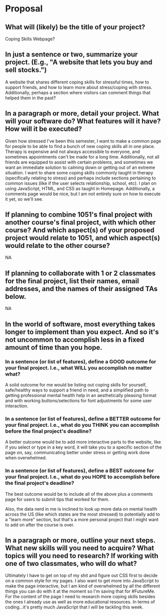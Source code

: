 # Proposal

## What will (likely) be the title of your project?

Coping Skills Webpage?

## In just a sentence or two, summarize your project. (E.g., "A website that lets you buy and sell stocks.")

A website that shares different coping skills for stressful times, how to support friends, and how to learn more about stress/coping with stress.
Additionally, perhaps a section where visitors can comment things that helped them in the past?  

## In a paragraph or more, detail your project. What will your software do? What features will it have? How will it be executed?

Given how stressed I've been this semester, I want to make a common page for people to be able to find a bunch of new coping skills all in one place.
Therapy is expensive and not always accessible to everyone, and sometimes appointments can't be made for a long time.
Additionally, not all friends are equipped to assist with certain problems, and sometimes we want an immediate solution to calming down or getting out of an extreme situation.
I want to share some coping skills commonly taught in therapy (specifically relating to stress) and perhaps include sections pertaining to common issues (like if the user selects relationship, school, etc).
I plan on using JavaScript, HTML, and CSS as taught in Homepage.  Additionally, a comments page would be nice, but I am not entirely sure on how to execute it yet, so we'll see.

## If planning to combine 1051's final project with another course's final project, with which other course? And which aspect(s) of your proposed project would relate to 1051, and which aspect(s) would relate to the other course?

NA

## If planning to collaborate with 1 or 2 classmates for the final project, list their names, email addresses, and the names of their assigned TAs below.

NA

## In the world of software, most everything takes longer to implement than you expect. And so it's not uncommon to accomplish less in a fixed amount of time than you hope.

### In a sentence (or list of features), define a GOOD outcome for your final project. I.e., what WILL you accomplish no matter what?

A solid outcome for me would be listing out coping skills for yourself, safe/healthy ways to support a friend in need, and a simplified path to getting professional mental health help in an aesthetically pleasing format and with working buttons/selections for font adjustments for some user interaction.

### In a sentence (or list of features), define a BETTER outcome for your final project. I.e., what do you THINK you can accomplish before the final project's deadline?

A better outcome would be to add more interactive parts to the website, like if you select or type in a key word, it will take you to a specific section of the page on, say, communicating better under stress or getting work done when overwhelmed.

### In a sentence (or list of features), define a BEST outcome for your final project. I.e., what do you HOPE to accomplish before the final project's deadline?

The best outcome would be to include all of the above plus a comments page for users to submit tips that worked for them.

Also, the data nerd in me is inclined to look up more data on mental health across the US (like which states are the most stressed) to potentially add to a "learn more" section, but that's a more personal project that I might want to add on after the course is over.

## In a paragraph or more, outline your next steps. What new skills will you need to acquire? What topics will you need to research? If working with one of two classmates, who will do what?

Ultimately I have to get on top of my shit and figure out CSS first to decide on a common style for my pages.  I also want to get more into JavaScript to make the page interactive, but I am kind of overwhelmed by all the different things you can do with it at the moment so I'm
saving that for #FutureMe.  For the content of the page I need to research more coping skills besides the ones I already use as well as more educational resources.  In terms of coding...it's pretty much JavaScript that I will be tackling this week.  
